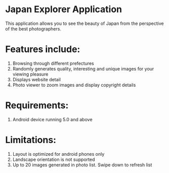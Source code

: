 # Japan Explorer Application

This application allows you to see the beauty of Japan from the perspective of the best photographers.

# Features include:<br>
1. Browsing through different prefectures<br>
2. Randomly generates quality, interesting and unique images for your viewing pleasure<br>
3. Displays website detail<br>
4. Photo viewer to zoom images and display copyright details<br>

# Requirements:<br>
1. Android device running 5.0 and above<br>

# Limitations:<br>
1. Layout is optimized for android phones only<br>
2. Landscape orientation is not supported<br>
3. Up to 20 images generated in photo list. Swipe down to refresh list<br>
